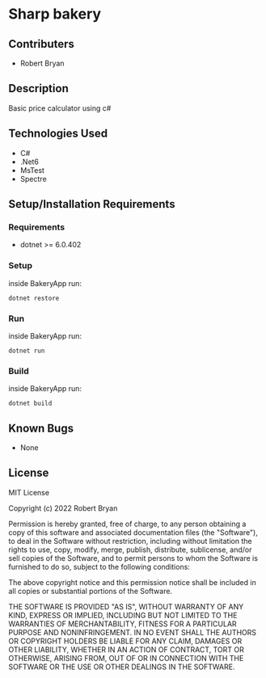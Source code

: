 # Sharp bakery

## Contributers
* Robert Bryan

## Description
Basic price calculator using c#

## Technologies Used
* C#
* .Net6
* MsTest
* Spectre

## Setup/Installation Requirements

### Requirements
* dotnet >= 6.0.402

### Setup
inside BakeryApp run:
```
dotnet restore
```

### Run
inside BakeryApp run:
```
dotnet run
```

### Build
inside BakeryApp run:
```
dotnet build
```

## Known Bugs
* None

## License

MIT License

Copyright (c) 2022 Robert Bryan

Permission is hereby granted, free of charge, to any person obtaining a copy of this software and associated documentation files (the "Software"), to deal in the Software without restriction, including without limitation the rights to use, copy, modify, merge, publish, distribute, sublicense, and/or sell copies of the Software, and to permit persons to whom the Software is furnished to do so, subject to the following conditions:

The above copyright notice and this permission notice shall be included in all copies or substantial portions of the Software.

THE SOFTWARE IS PROVIDED "AS IS", WITHOUT WARRANTY OF ANY KIND, EXPRESS OR IMPLIED, INCLUDING BUT NOT LIMITED TO THE WARRANTIES OF MERCHANTABILITY, FITNESS FOR A PARTICULAR PURPOSE AND NONINFRINGEMENT. IN NO EVENT SHALL THE AUTHORS OR COPYRIGHT HOLDERS BE LIABLE FOR ANY CLAIM, DAMAGES OR OTHER LIABILITY, WHETHER IN AN ACTION OF CONTRACT, TORT OR OTHERWISE, ARISING FROM, OUT OF OR IN CONNECTION WITH THE SOFTWARE OR THE USE OR OTHER DEALINGS IN THE SOFTWARE.